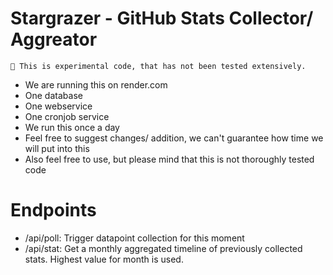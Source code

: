 # Stargrazer - GitHub Stats Collector/ Aggreator

```
🦺 This is experimental code, that has not been tested extensively.
```

- We are running this on render.com
- One database
- One webservice
- One cronjob service
- We run this once a day
- Feel free to suggest changes/ addition, we can't guarantee how time we will put into this
- Also feel free to use, but please mind that this is not thoroughly tested code

# Endpoints
- /api/poll: Trigger datapoint collection for this moment
- /api/stat: Get a monthly aggregated timeline of previously collected stats. Highest value for month is used.
